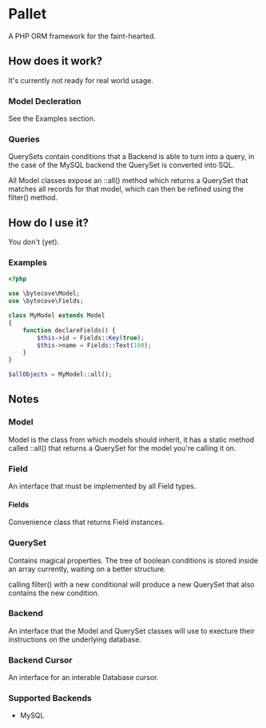 # Pallet
A PHP ORM framework for the faint-hearted.

## How does it work?
It's currently not ready for real world usage.

### Model Decleration
See the Examples section.

### Queries
QuerySets contain conditions that a Backend is able to turn into a query, in the case of the MySQL backend the QuerySet is converted into SQL.

All Model classes expose an ::all() method which returns a QuerySet that matches all records for that model, which can then be refined using the filter() method.

## How do I use it?
You don't (yet).

### Examples
```php
<?php

use \bytecove\Model;
use \bytecove\Fields;

class MyModel extends Model
{
	function declareFields() {
		$this->id = Fields::Key(true);
		$this->name = Fields::Text(100);
	}
}

$allObjects = MyModel::all();

```

## Notes

### Model
Model is the class from which models should inherit, it has a static method called ::all() that returns a QuerySet for the model you're calling it on.

### Field 
An interface that must be implemented by all Field types.

#### Fields
Convenience class that returns Field instances.

### QuerySet
Contains magical properties.
The tree of boolean conditions is stored inside an array currently, waiting on a better structure.

calling filter() with a new conditional will produce a new QuerySet that also contains the new condition.

### Backend
An interface that the Model and QuerySet classes will use to execture their instructions on the underlying database.

### Backend Cursor 
An interface for an interable Database cursor.

### Supported Backends
  * MySQL
